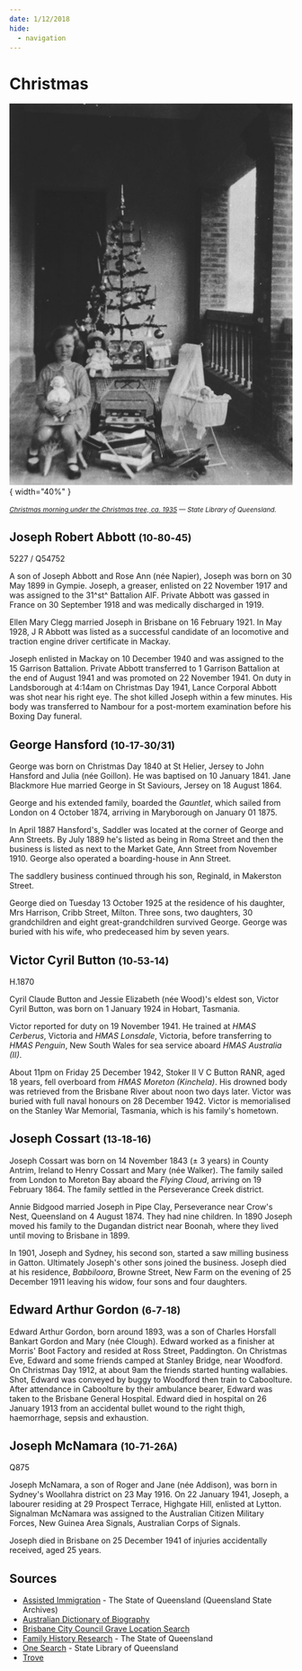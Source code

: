 ```yaml
---
date: 1/12/2018
hide:
  - navigation
---
```


# Christmas

![Christmas morning under the Christmas tree, ca. 1935](../assets/christmas-1935.jpg){ width="40%" }  

*<small>[Christmas morning under the Christmas tree, ca. 1935](http://onesearch.slq.qld.gov.au/permalink/f/1upgmng/slq_alma21220399300002061) — State Library of Queensland.</small>*

<!--

???+ directions "Directions" 

    Starting point
    Walking directions to first headstone... is the grave of...
    
    ![](../assets/404.png){ width="15%" }

-->

## Joseph Robert Abbott <small>(10‑80‑45)</small>

5227 / Q54752

A son of Joseph Abbott and Rose Ann (née Napier), Joseph was born on 30 May 1899 in Gympie. Joseph, a greaser, enlisted on 22 November 1917 and was assigned to the 31^st^ Battalion AIF. Private Abbott was gassed in France on 30 September 1918 and was medically discharged in 1919.

Ellen Mary Clegg married Joseph in Brisbane on 16 February 1921. In May 1928, J R Abbott was listed as a successful candidate of an locomotive and traction engine driver certificate in Mackay.

Joseph enlisted in Mackay on 10 December 1940 and was assigned to the 15 Garrison Battalion. Private Abbott transferred to 1 Garrison Battalion at the end of August 1941 and was promoted on 22 November 1941. On duty in Landsborough at 4:14am on Christmas Day 1941, Lance Corporal Abbott was shot near his right eye. The shot killed Joseph within a few minutes. His body was transferred to Nambour for a post-mortem examination before his Boxing Day funeral.

<!--

??? directions "Directions" 

    Walking directions to next headstone... is the grave of...
    
    ![?](../assets/404.png){ width="15%" }
    
-->


## George Hansford <small>(10‑17‑30/31)</small>

George was born on Christmas Day 1840 at St Helier, Jersey to John Hansford and Julia (née Goillon). He was baptised on 10 January 1841. Jane Blackmore Hue married George in St Saviours, Jersey on 18 August 1864. 

George and his extended family, boarded the *Gauntlet*, which sailed from London on 4 October 1874, arriving in Maryborough on January 01 1875.

In April 1887 Hansford's, Saddler was located at the corner of George and Ann Streets. By July 1889 he's listed as being in Roma Street and then the business is listed as next to the Market Gate, Ann Street from November 1910. George also operated a boarding-house in Ann Street.

The saddlery business continued through his son, Reginald, in Makerston Street. 

George died on Tuesday 13 October 1925 at the residence of his daughter, Mrs Harrison, Cribb Street, Milton. Three sons, two daughters, 30 grandchildren and eight great-grandchildren survived George. George was buried with his wife, who predeceased him by seven years.

## Victor Cyril Button <small>(10‑53‑14)</small>

H.1870

Cyril Claude Button and Jessie Elizabeth (née Wood)'s eldest son, Victor Cyril Button, was born on 1 January 1924 in Hobart, Tasmania.

Victor reported for duty on 19 November 1941. He trained at *HMAS Cerberus*, Victoria and *HMAS Lonsdale*, Victoria, before transferring to *HMAS Penguin*, New South Wales for sea service aboard *HMAS Australia (II)*.

About 11pm on Friday 25 December 1942, Stoker II V C Button RANR, aged 18 years, fell overboard from *HMAS Moreton (Kinchela)*. His drowned body was retrieved from the Brisbane River about noon two days later. Victor was buried with full naval honours on 28 December 1942. Victor is memorialised on the Stanley War Memorial, Tasmania, which is his family's hometown.

## Joseph Cossart <small>(13‑18‑16)</small>

Joseph Cossart was born on 14 November 1843 (± 3 years) in County Antrim, Ireland to Henry Cossart and Mary (née Walker). The family sailed from London to Moreton Bay aboard the *Flying Cloud*, arriving on 19 February 1864. The family settled in the Perseverance Creek district. 

Annie Bidgood married Joseph in Pipe Clay, Perseverance near Crow's Nest, Queensland on 4 August 1874. They had nine children.
In 1890 Joseph moved his family to the Dugandan district near Boonah, where they lived until moving to Brisbane in 1899.

In 1901, Joseph and Sydney, his second son, started a saw milling business in Gatton. Ultimately Joseph's other sons joined the business.
Joseph died at his residence, *Babbiloora*, Browne Street, New Farm on the evening of 25 December 1911 leaving his widow, four sons and four daughters.

## Edward Arthur Gordon <small>(6‑7‑18)</small>

Edward Arthur Gordon, born around 1893, was a son of Charles Horsfall Bankart Gordon and Mary (née Clough). Edward worked as a finisher at Morris' Boot Factory and resided at Ross Street, Paddington. On Christmas Eve, Edward and some friends camped at Stanley Bridge, near Woodford. On Christmas Day 1912, at about 9am the friends started hunting wallabies. Shot, Edward was conveyed by buggy to Woodford then train to Caboolture. After attendance in Caboolture by their ambulance bearer, Edward was taken to the Brisbane General Hospital.
Edward died in hospital on 26 January 1913 from an accidental bullet wound to the right thigh, haemorrhage, sepsis and exhaustion.

## Joseph McNamara <small>(10‑71‑26A)</small>

Q875  <!-- What is this number -->

Joseph McNamara, a son of Roger and Jane (née Addison), was born in Sydney's Woollahra district on 23 May 1916. On 22 January 1941, Joseph, a labourer residing at 29 Prospect Terrace, Highgate Hill, enlisted at Lytton. Signalman McNamara <!-- (Q875) --> was assigned to the Australian Citizen Military Forces, New Guinea Area Signals, Australian Corps of Signals.

Joseph died in Brisbane on 25 December 1941 of injuries accidentally received, aged 25 years.


## Sources

- [Assisted Immigration](https://www.qld.gov.au/recreation/arts/heritage/archives/collection/immigration) - The State of Queensland (Queensland State Archives)
- [Australian Dictionary of Biography](https://adb.anu.edu.au)
- [Brisbane City Council Grave Location Search](https://graves.brisbane.qld.gov.au)
- [Family History Research](https://www.familyhistory.bdm.qld.gov.au) - The State of Queensland
- [One Search](http://onesearch.slq.qld.gov.au/primo-explore/search?vid=SLQ) - State Library of Queensland
- [Trove](https://trove.nla.gov.au)

<!--
<div class="noprint" markdown="1">

## Brochure

**[Download this walk](../assets/guides/one-day-christmas.pdf)** - designed to be printed and folded in half to make an A5 brochure.

</div>
-->
